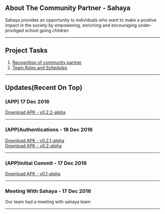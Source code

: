 <div>
<h2>About The Community Partner - Sahaya</h2>
<p>Sahaya provides an opportunity to individuals who want to make a positive impact in the society by empowering, enriching and encouraging under-priviliged school going children</p>
</div>
<hr/>
<div>
<h2>Project Tasks</h2>
<ol>
  <li>
    <a target="_new" href="https://hitam-epics.github.io/sahaya/EPICS-Sanjit-Asif-Yeswanth.txt">Recognition of community partner</a>
  </li>
  <li>
    <a target="_new" href="https://hitam-epics.github.io/sahaya/EPICS-Sanjit-Asif-Yeswanth 2.txt">Team Roles and Schedules</a>
  </li>
</ol>
</div>
<hr/>
<h2>Updates(Recent On Top)</h2>
<div>
<h3>(APP) 17 Dec 2016</h3>
<a href="https://github.com/HITAM-EPICS/sahaya/releases/download/v0.2.2-alpha/Sahaya-0.2.2-alpha.apk">Download APK - v0.2.2-alpha</a>
</div>
<hr/>
<div>
<h3>(APP)Authentications - 18 Dec 2016</h3>
<a href="https://github.com/HITAM-EPICS/sahaya/releases/download/v0.2.1-alpha/sahaya-v0.2.1-alpha.apk">Download APK - v0.2.1-alpha</a><br/>
<a href="https://github.com/HITAM-EPICS/sahaya/releases/download/v0.2-alpha/Sahaya.v0.2.alpha.apk">Download APK - v0.2-alpha</a>
</div>
<hr/>
<div>
<h3>(APP)Initial Commit - 17 Dec 2016</h3>
<a href="https://github.com/HITAM-EPICS/Sahaya/releases/download/v0.1-alpha/sahaya.apk">Download APK - v0.1-alpha</a>
</div>
<hr/>
<h3>Meeting With Sahaya - 17 Dec 2016</h3>
<p>Our team had a meeting with sahaya team</p>
<hr/>
